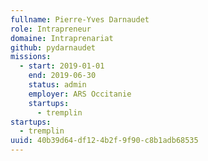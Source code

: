 ```yaml
---
fullname: Pierre-Yves Darnaudet
role: Intrapreneur
domaine: Intraprenariat
github: pydarnaudet
missions:
  - start: 2019-01-01
    end: 2019-06-30
    status: admin
    employer: ARS Occitanie
    startups:
      - tremplin
startups:
  - tremplin
uuid: 40b39d64-df12-4b2f-9f90-c8b1adb68535
---
```


